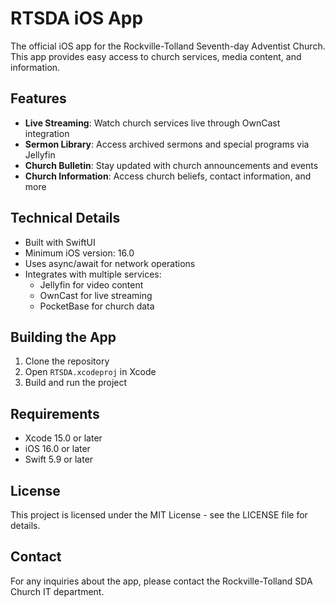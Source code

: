 # RTSDA iOS App

The official iOS app for the Rockville-Tolland Seventh-day Adventist Church. This app provides easy access to church services, media content, and information.

## Features

- **Live Streaming**: Watch church services live through OwnCast integration
- **Sermon Library**: Access archived sermons and special programs via Jellyfin
- **Church Bulletin**: Stay updated with church announcements and events
- **Church Information**: Access church beliefs, contact information, and more

## Technical Details

- Built with SwiftUI
- Minimum iOS version: 16.0
- Uses async/await for network operations
- Integrates with multiple services:
  - Jellyfin for video content
  - OwnCast for live streaming
  - PocketBase for church data

## Building the App

1. Clone the repository
2. Open `RTSDA.xcodeproj` in Xcode
3. Build and run the project

## Requirements

- Xcode 15.0 or later
- iOS 16.0 or later
- Swift 5.9 or later

## License

This project is licensed under the MIT License - see the LICENSE file for details.

## Contact

For any inquiries about the app, please contact the Rockville-Tolland SDA Church IT department. 